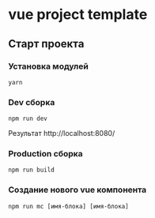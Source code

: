 # vue project template

## Старт проекта

### Установка модулей

```
yarn
```

### Dev сборка
```
npm run dev
```
Результат http://localhost:8080/

### Production сборка
```
npm run build
```
### Создание нового vue компонента
```
npm run mc [имя-блока] [имя-блока]
```
